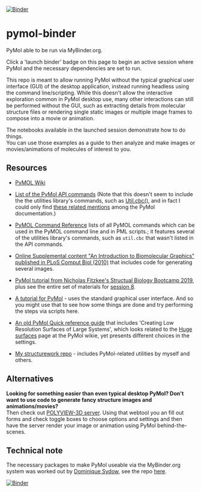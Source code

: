 [![Binder](https://mybinder.org/badge_logo.svg)](https://mybinder.org/v2/gh/fomightez/pymol-binder/master?filepath=index.ipynb)


# pymol-binder
PyMol able to be run via MyBinder.org.

Click a 'launch binder' badge on this page to begin an active session where PyMol and the necessary dependencies are set to run.

This repo is meant to allow running PyMol without the typical graphical user interface (GUI) of the desktop application, instead running headless using the command line/scripting. While this doesn't allow the interactive exploration common in PyMol desktop use, many other interactions can still be performed without the GUI, such as extracting details from molecular structure files or rendering single static images or multiple image frames to compose into a movie or animation.

The notebooks available in the launched session demonstrate how to do things.  
You can use those examples as a guide to then analyze and make images or movies/animations of molecules of interest to you.

Resources
---------

- [PyMOL Wiki](https://pymolwiki.org/index.php/Main_Page)

- [List of the PyMol API commands](https://pymol.org/dokuwiki/doku.php?id=api:cmd:alpha) (Note that this doesn't seem to include the the utilities library's commands, such as [Util.cbc()](https://pymolwiki.org/index.php/CBC), and in fact I could only find [these related mentions](https://pymol.org/dokuwiki/doku.php?do=search&id=util) among the PyMol documentation.)

- [PyMOL Command Reference](https://pymol.org/pymol-command-ref.html) lists of all PyMOL commands which can be used in the PyMOL command line and in PML scripts.; it features several of the  utilities library's commands, such as `util.cbc` that wasn't listed in the API commands.

- [Online Supplemental content "An Introduction to Biomolecular Graphics" published in PLoS Comput Biol (2010)](https://pymolwiki.org/index.php/PLoS) that includes code for generating several images.

- [PyMol tutorial from Nicholas Fitzkee's Structual Biology Bootcamp 2019](http://folding.chemistry.msstate.edu/files/bootcamp/2019/session-08_pymol-tutorial.pdf), plus see the entire set of materials for [session 8](http://fitzkee.chemistry.msstate.edu/node/250).

- [A tutorial for PyMol](http://www.pitt.edu/~epolinko/IntroPyMOL.pdf) - uses the standard graphical user interface. And so you might use that to see how some things are done and try performing the steps via scripts here.

- [An old PyMol Quick reference guide](https://www.feinberg.northwestern.edu/sites/csgid/docs/pymol_quick_reference.pdf) that includes 'Creating Low Resolution Surfaces of Large Systems', which looks related to the [Huge surfaces](https://pymolwiki.org/index.php/Huge_surfaces) page at the PyMol wikie, yet presents different choices in the settings.

- [My structurework repo](https://github.com/fomightez/structurework) - includes PyMol-related utilities by myself and others.

Alternatives
------------

**Looking for something easier than even typical desktop PyMol? Don't want to use code to generate fancy structure images and animations/movies?**  
Then check out [POLYVIEW-3D server](http://polyview.cchmc.org/polyview3d.html). Using that webtool you an fill out forms and check toggle boxes to choose options and settings and then have the server render your image or animation using PyMol behind-the-scenes.

Technical note
--------------

The necessary packages to make PyMol useable via the MyBinder.org system was worked out by [Dominique Sydow](https://github.com/dominiquesydow), see the repo [here](https://github.com/dominiquesydow/pymolmeetsbinder).


[![Binder](https://mybinder.org/badge_logo.svg)](https://mybinder.org/v2/gh/fomightez/pymol-binder/master?filepath=index.ipynb)

